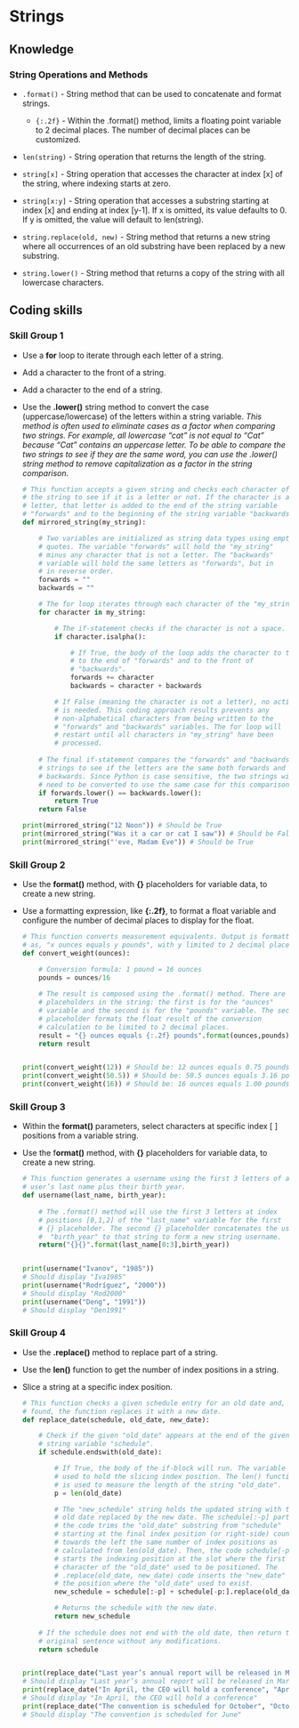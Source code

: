 # Strings

## Knowledge
### String Operations and Methods
- `.format()` - String method that can be used to concatenate and format strings. 

    - `{:.2f}` - Within the .format() method, limits a floating point variable to 2 decimal places. The number of decimal places can be customized.

- `len(string)` - String operation that returns the length of the string.

- `string[x]` - String operation that accesses the character at index [x] of the string, where indexing starts at zero.

- `string[x:y]` - String operation that accesses a substring starting at index [x] and ending at index [y-1]. If x is omitted, its value defaults to 0. If y is omitted, the value will default to len(string).

- `string.replace(old, new)` - String method that returns a new string where all occurrences of an old substring have been replaced by a new substring.

- `string.lower()` - String method that returns a copy of the string with all lowercase characters.

## Coding skills

### Skill Group 1
- Use a **for** loop to iterate through each letter of a string.

- Add a character to the front of a string.

- Add a character to the end of a string.

- Use the **.lower()** string method to convert the case (uppercase/lowercase) of the letters within a string variable. *This method is often used to eliminate cases as a factor when comparing two strings. For example, all lowercase “cat” is not equal to “Cat” because “Cat” contains an uppercase letter. To be able to compare the two strings to see if they are the same word, you can use the .lower() string method to remove capitalization as a factor in the string comparison.*

    ```python
    # This function accepts a given string and checks each character of 
    # the string to see if it is a letter or not. If the character is a
    # letter, that letter is added to the end of the string variable
    # "forwards" and to the beginning of the string variable "backwards".
    def mirrored_string(my_string):

        # Two variables are initialized as string data types using empty 
        # quotes. The variable "forwards" will hold the "my_string"
        # minus any character that is not a letter. The "backwards" 
        # variable will hold the same letters as "forwards", but in  
        # in reverse order.
        forwards = ""
        backwards = ""

        # The for loop iterates through each character of the "my_string"
        for character in my_string:

            # The if-statement checks if the character is not a space.
            if character.isalpha():

                # If True, the body of the loop adds the character to the
                # to the end of "forwards" and to the front of
                # "backwards". 
                forwards += character
                backwards = character + backwards

            # If False (meaning the character is not a letter), no action
            # is needed. This coding approach results prevents any 
            # non-alphabetical characters from being written to the
            # "forwards" and "backwards" variables. The for loop will 
            # restart until all characters in "my_string" have been
            # processed.
            
        # The final if-statement compares the "forwards" and "backwards"
        # strings to see if the letters are the same both forwards and
        # backwards. Since Python is case sensitive, the two strings will 
        # need to be converted to use the same case for this comparison. 
        if forwards.lower() == backwards.lower():
            return True
        return False
    
    print(mirrored_string("12 Noon")) # Should be True
    print(mirrored_string("Was it a car or cat I saw")) # Should be False
    print(mirrored_string("'eve, Madam Eve")) # Should be True
    ```

### Skill Group 2
- Use the **format()** method, with **{}** placeholders for variable data, to create a new string.

- Use a formatting expression, like **{:.2f}**, to format a float variable and configure the number of decimal places to display for the float. 

    ```python
    # This function converts measurement equivalents. Output is formatted 
    # as, "x ounces equals y pounds", with y limited to 2 decimal places. 
    def convert_weight(ounces):

        # Conversion formula: 1 pound = 16 ounces
        pounds = ounces/16 
        
        # The result is composed using the .format() method. There are two
        # placeholders in the string: the first is for the "ounces" 
        # variable and the second is for the "pounds" variable. The second
        # placeholder formats the float result of the conversion 
        # calculation to be limited to 2 decimal places.
        result = "{} ounces equals {:.2f} pounds".format(ounces,pounds)
        return result


    print(convert_weight(12)) # Should be: 12 ounces equals 0.75 pounds
    print(convert_weight(50.5)) # Should be: 50.5 ounces equals 3.16 pounds
    print(convert_weight(16)) # Should be: 16 ounces equals 1.00 pounds
    ```

###  Skill Group 3 

- Within the **format()** parameters, select characters at specific index [ ] positions from a variable string.  

- Use the f**ormat()** method, with **{}** placeholders for variable data, to create a new string.

    ```python
    # This function generates a username using the first 3 letters of a
    # user’s last name plus their birth year. 
    def username(last_name, birth_year):
        
        # The .format() method will use the first 3 letters at index 
        # positions [0,1,2] of the "last_name" variable for the first
        # {} placeholder. The second {} placeholder concatenates the user’s
        #  "birth_year" to that string to form a new string username.
        return("{}{}".format(last_name[0:3],birth_year))


    print(username("Ivanov", "1985")) 
    # Should display "Iva1985" 
    print(username("Rodríguez", "2000")) 
    # Should display "Rod2000" 
    print(username("Deng", "1991")) 
    # Should display "Den1991"
    ```

###  Skill Group 4 

- Use the **.replace()** method to replace part of a string.  

- Use the **len()** function to get the number of index positions in a string.

- Slice a string at a specific index position.

    ```py
    # This function checks a given schedule entry for an old date and, if 
    # found, the function replaces it with a new date. 
    def replace_date(schedule, old_date, new_date):

        # Check if the given "old_date" appears at the end of the given 
        # string variable "schedule". 
        if schedule.endswith(old_date):

            # If True, the body of the if-block will run. The variable "p" is
            # used to hold the slicing index position. The len() function
            # is used to measure the length of the string "old_date".
            p = len(old_date)

            # The "new_schedule" string holds the updated string with the 
            # old date replaced by the new date. The schedule[:-p] part of 
            # the code trims the "old_date" substring from "schedule" 
            # starting at the final index position (or right-side) counting
            # towards the left the same number of index positions as 
            # calculated from len(old_date). Then, the code schedule[-p:]
            # starts the indexing position at the slot where the first
            # character of the "old_date" used to be positioned. The 
            # .replace(old_date, new_date) code inserts the "new_date" into
            # the position where the "old_date" used to exist.  
            new_schedule = schedule[:-p] + schedule[-p:].replace(old_date, new_date)

            # Returns the schedule with the new date.
            return new_schedule
            
        # If the schedule does not end with the old date, then return the
        # original sentence without any modifications.
        return schedule
    
    
    print(replace_date("Last year’s annual report will be released in March 2023", "2023", "2024")) 
    # Should display "Last year’s annual report will be released in March 2024"
    print(replace_date("In April, the CEO will hold a conference", "April", "May")) 
    # Should display "In April, the CEO will hold a conference"
    print(replace_date("The convention is scheduled for October", "October", "June")) 
    # Should display "The convention is scheduled for June"
    ```